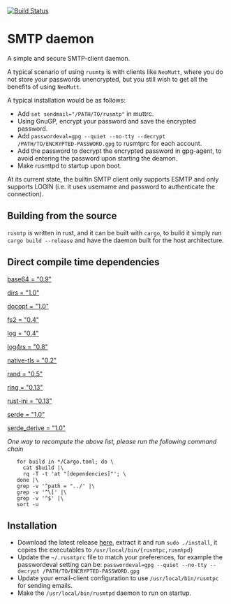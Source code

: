[![Build Status](https://travis-ci.org/amanjpro/rusmtp.svg?branch=master)](https://travis-ci.org/amanjpro/rusmtp)

# SMTP daemon

A simple and secure SMTP-client daemon. 

A typical scenario of using `rusmtp` is with clients like `NeoMutt`, where you
do not store your passwords unencrypted, but you still wish to get all the
benefits of using `NeoMutt`.

A typical installation would be as follows:

- Add `set sendmail="/PATH/TO/rusmtp"` in muttrc.
- Using GnuGP, encrypt your password and save the encrypted password.
- Add `passwordeval=gpg --quiet --no-tty --decrypt /PATH/TO/ENCRYPTED-PASSWORD.gpg`
  to rusmtprc for each account.
- Add the password to decrypt the encrypted password in gpg-agent, to avoid
  entering the password upon starting the deamon.
- Make rusmtpd to startup upon boot.

At its current state, the builtin SMTP client only supports ESMTP and
only supports LOGIN (i.e. it uses username and password to authenticate
the connection).

## Building from the source

`rusmtp` is written in rust, and it can be built with `cargo`, to build it simply
run `cargo build --release` and have the daemon built for the host architecture.

## Direct compile time dependencies

[base64 = "0.9"](https://crates.io/crates/base64)

[dirs = "1.0"](https://crates.io/crates/dirs)

[docopt = "1.0"](https://crates.io/crates/docopt)

[fs2 = "0.4"](https://crates.io/crates/fs2)

[log = "0.4"](https://crates.io/crates/log)

[log4rs = "0.8"](https://crates.io/crates/log4rs)

[native-tls = "0.2"](https://crates.io/crates/native-tls)

[rand = "0.5"](https://crates.io/crates/rand)

[ring = "0.13"](https://crates.io/crates/ring)

[rust-ini = "0.13"](https://crates.io/crates/rust-ini)

[serde = "1.0"](https://crates.io/crates/serde)

[serde_derive = "1.0"](https://crates.io/crates/serde_derive)

*One way to recompute the above list, please run the following command chain*

```
   for build in */Cargo.toml; do \
     cat $build |\
     rq -T -t 'at "[dependencies]"'; \
   done |\
   grep -v '^path = "../' |\
   grep -v '^\[' |\
   grep -v '^$' |\
   sort -u
```

## Installation

- Download the latest release
  [here](https://github.com/amanjpro/rusmtp/releases), extract it and run
  `sudo ./install`, it copies the executables to `/usr/local/bin/{rusmtpc,rusmtpd}`
- Update the `~/.rusmtprc` file to match your preferences, for example
  the passwordeval setting can be:
  `passwordeval=gpg --quiet --no-tty --decrypt /PATH/TO/ENCRYPTED-PASSWORD.gpg`
- Update your email-client configuration to use `/usr/local/bin/rusmtpc` for
  sending emails.
- Make the `/usr/local/bin/rusmtpd` daemon to run on startup.
